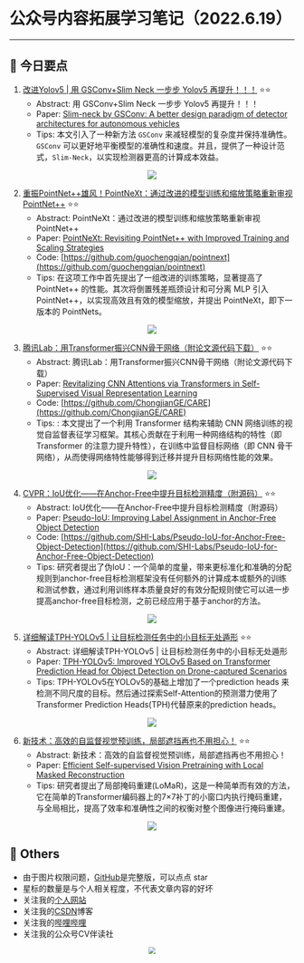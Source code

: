 # 公众号内容拓展学习笔记（2022.6.19）

------



## :paperclip:  今日要点

1. [改进Yolov5 | 用 GSConv+Slim Neck 一步步 Yolov5 再提升！！！](https://mp.weixin.qq.com/s/HkrCryQjtjWP1EfMPhxJwA)         :star::star:
   - Abstract: 用 GSConv+Slim Neck 一步步 Yolov5 再提升！！！
   - Paper: [Slim-neck by GSConv: A better design paradigm of detector architectures for autonomous vehicles](https://arxiv.org/abs/2206.02424)
   - Tips:  本文引入了一种新方法 `GSConv` 来减轻模型的复杂度并保持准确性。`GSConv` 可以更好地平衡模型的准确性和速度。并且，提供了一种设计范式，`Slim-Neck`，以实现检测器更高的计算成本效益。

<div align=center><img src="https://mmbiz.qpic.cn/mmbiz_png/5ooHoYt0tgmHIibVGVL3oPI0sTD6iahwztJsKicmnLjfg7cOJVxfW6PmsAbAELUXHZibSbmd8Yic9tPpciaTHljeGMjQ/640?wx_fmt=png&wxfrom=5&wx_lazy=1&wx_co=1" style='zoom:100%'>
</div>

2. [重振PointNet++雄风！PointNeXt：通过改进的模型训练和缩放策略重新审视PointNet++](https://mp.weixin.qq.com/s/p2ZFxUIHLfjSWrHy9nkzMQ)       :star::star:
   - Abstract:  PointNeXt：通过改进的模型训练和缩放策略重新审视PointNet++
   - Paper: [PointNeXt: Revisiting PointNet++ with Improved Training and Scaling Strategies](https://arxiv.org/abs/2206.0467)
   - Code: [https://github.com/guochengqian/pointnext](https://github.com/guochengqian/pointnext)
   - Tips: 在这项工作中首先提出了一组改进的训练策略，显著提高了 PointNet++ 的性能。其次将倒置残差瓶颈设计和可分离 MLP 引入 PointNet++，以实现高效且有效的模型缩放，并提出 PointNeXt，即下一版本的 PointNets。

<div align=center><img src="https://mmbiz.qpic.cn/mmbiz_png/yNnalkXE7oXt22exZ8eKVNCcgkLlt1vFRybDfvPicWCWrhLmVaySPPe9rGEMbzibPpBIUrv6MSFZibWyDloINjcYg/640?wx_fmt=png&wxfrom=5&wx_lazy=1&wx_co=1" style='zoom:100%'>
</div>


3. [腾讯Lab：用Transformer振兴CNN骨干网络（附论文源代码下载）](https://mp.weixin.qq.com/s/ZiNCywWKeLXyLClxVYkwkg)       :star::star:
   - Abstract: 腾讯Lab：用Transformer振兴CNN骨干网络（附论文源代码下载）
   - Paper: [Revitalizing CNN Attentions via Transformers in Self-Supervised Visual Representation Learning](https://arxiv.org/pdf/2110.05340.pdf)
   - Code: [https://github.com/ChongjianGE/CARE](https://github.com/ChongjianGE/CARE)
   - Tips: : 本文提出了一个利用 Transformer 结构来辅助 CNN 网络训练的视觉自监督表征学习框架。其核心贡献在于利用一种网络结构的特性（即 Transformer 的注意力提升特性），在训练中监督目标网络（即 CNN 骨干网络），从而使得网络特性能够得到迁移并提升目标网络性能的效果。
<div align=center><img src="https://mmbiz.qpic.cn/mmbiz_png/KmXPKA19gW9NLDqanxM2JfzPQm4wLrF8CH4Jl63KyOhvAm6uc3eDbHhicoZTnuicHtEsjVkzn3iaicLU8PTB3X8XkQ/640?wx_fmt=png&wxfrom=5&wx_lazy=1&wx_co=1" style='zoom:100%'>
</div>


4. [CVPR：IoU优化——在Anchor-Free中提升目标检测精度（附源码）](https://mp.weixin.qq.com/s/463ncxQVY-DCfKQRquh84w)       :star::star:
   - Abstract: IoU优化——在Anchor-Free中提升目标检测精度（附源码）
   - Paper: [Pseudo-IoU: Improving Label Assignment in Anchor-Free Object Detection](https://arxiv.org/abs/2104.14082)
   - Code: [https://github.com/SHI-Labs/Pseudo-IoU-for-Anchor-Free-Object-Detection](https://github.com/SHI-Labs/Pseudo-IoU-for-Anchor-Free-Object-Detection)
   - Tips: 研究者提出了伪IoU：一个简单的度量，带来更标准化和准确的分配规则到anchor-free目标检测框架没有任何额外的计算成本或额外的训练和测试参数，通过利用训练样本质量良好的有效分配规则使它可以进一步提高anchor-free目标检测，之前已经应用于基于anchor的方法。

<div align=center><img src="https://mmbiz.qpic.cn/mmbiz_png/1MtnAxmWSwOofABsTcQEicBRMRaRlgKF5Ic4DwlmRP1a34Ahp8bafgml2so2qFCsiclcHZ0Eg0QEetDM0hsBGRDQ/640?wx_fmt=png&wxfrom=5&wx_lazy=1&wx_co=1" style='zoom:100%'>
</div>


5. [详细解读TPH-YOLOv5 | 让目标检测任务中的小目标无处遁形](https://mp.weixin.qq.com/s/LQ_zVxgw8hymA6Yovcvl2g)       :star::star:
   - Abstract: 详细解读TPH-YOLOv5 | 让目标检测任务中的小目标无处遁形
   - Paper: [TPH-YOLOv5: Improved YOLOv5 Based on Transformer Prediction Head for Object Detection on Drone-captured Scenarios](https://arxiv.org/abs/2108.11539)
   - Tips: TPH-YOLOv5在YOLOv5的基础上增加了一个prediction heads 来检测不同尺度的目标。然后通过探索Self-Attention的预测潜力使用了Transformer Prediction Heads(TPH)代替原来的prediction heads。

<div align=center><img src="https://mmbiz.qpic.cn/mmbiz_png/5ooHoYt0tglHaia6B4F7D88cV76KsxdKvrg3BONjkzEsVibhFqmHlvMMh5oSWd53sQbwTYEkQ4dEd1jRbDbCyB9w/640?wx_fmt=png&wxfrom=5&wx_lazy=1&wx_co=1" style='zoom:100%'>
</div>


6. [新技术：高效的自监督视觉预训练，局部遮挡再也不用担心！](https://mp.weixin.qq.com/s/__48fY5hlH04weeYAnlJkw)       :star::star:
   - Abstract: 新技术：高效的自监督视觉预训练，局部遮挡再也不用担心！
   - Paper: [Efficient Self-supervised Vision Pretraining with Local Masked Reconstruction](https://arxiv.org/pdf/2206.00790.pdf)
   - Tips: 研究者提出了局部掩码重建(LoMaR)，这是一种简单而有效的方法，它在简单的Transformer编码器上的7×7补丁的小窗口内执行掩码重建，与全局相比，提高了效率和准确性之间的权衡对整个图像进行掩码重建。

<div align=center><img src="https://mmbiz.qpic.cn/mmbiz_png/1MtnAxmWSwNc8W1av8ykXno01F0He6jLfJpnh6CCI3XDcib2qewAZKNpian44WSedjAUXuicxAVSpwGiakhrZfKfgQ/640?wx_fmt=png&wxfrom=5&wx_lazy=1&wx_co=1" style='zoom:100%'>
</div>



## :paperclip:  Others

- 由于图片权限问题，[GitHub](https://github.com/xiaoxuebajie/dairly_learning)是完整版，可以点点 star
- 星标的数量是与个人相关程度，不代表文章内容的好坏
- 关注我的[个人网站](http://www.cvbds.cn/)
- 关注我的[CSDN](https://blog.csdn.net/xiaoxuebajie)博客
- 关注我的[哔哩哔哩](https://space.bilibili.com/424394389)
- 关注我的公众号CV伴读社

<div align=center><img src="https://img-blog.csdnimg.cn/202005031406335.jpg" style='zoom:80%'>
</div>